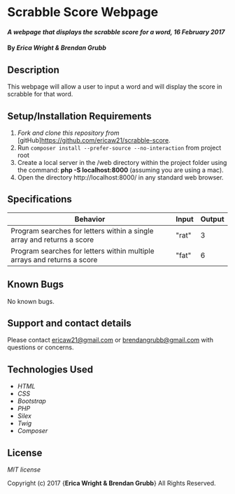 # Scrabble Score Webpage

#### _A webpage that displays the scrabble score for a word, 16 February 2017_

#### By _**Erica Wright & Brendan Grubb**_

## Description

This webpage will allow a user to input a word and will display the score in scrabble for that word.

## Setup/Installation Requirements

1. _Fork and clone this repository from_ [gitHub]https://github.com/ericaw21/scrabble-score.
2. Run `composer install --prefer-source --no-interaction` from project root
3. Create a local server in the /web directory within the project folder using the command: __php -S localhost:8000__ (assuming you are using a mac).
4. Open the directory http://localhost:8000/ in any standard web browser.

## Specifications

|Behavior|Input|Output|
|--------|-----|------|
| Program searches for letters within a single array and returns a score | "rat" | 3 |
| Program searches for letters within multiple arrays and returns a score | "fat" | 6 |

## Known Bugs

No known bugs.

## Support and contact details

Please contact ericaw21@gmail.com or brendangrubb@gmail.com with questions or concerns.

## Technologies Used

* _HTML_
* _CSS_
* _Bootstrap_
* _PHP_
* _Silex_
* _Twig_
* _Composer_

## License

*MIT license*

Copyright (c) 2017 {**Erica Wright & Brendan Grubb**} All Rights Reserved.
